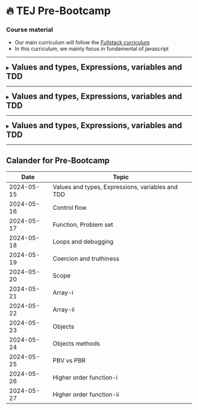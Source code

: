 # 🔥 TEJ Pre-Bootcamp

### Course material

- Our main curriculum will follow the [Fullstack curriculum](https://www.fullstackacademy.com/)
- In this curriculum, we mainly focus in fundamental of javascript

---

<details><summary> <h2 style="display:inline">Values and types, Expressions, variables and TDD</h2></summary>

**_WE-WILL-LEARN:_**

- data types
- assigning values to variables
- expressions
- shortcut syntax
- test-driven development

</details>

---

<details><summary> <h2 style="display:inline">Values and types, Expressions, variables and TDD</h2></summary>

**_WE-WILL-LEARN:_**

- data types
- assigning values to variables
- expressions
- shortcut syntax
- test-driven development

</details>

---

<details><summary> <h2 style="display:inline">Values and types, Expressions, variables and TDD</h2></summary>

**_WE-WILL-LEARN:_**

- data types
- assigning values to variables
- expressions
- shortcut syntax
- test-driven development

</details>

---

## Calander for Pre-Bootcamp

| Date  | Topic | 
| -----------------|---------------------------|
| 2024-05-15 | Values and types, Expressions, variables and TDD |
 | 2024-05-16 | Control flow |
 | 2024-05-17 | Function, Problem set |
 | 2024-05-18 | Loops and debugging |
 | 2024-05-19 | Coercion and truthiness |
 | 2024-05-20 | Scope |
 | 2024-05-21 | Array-i |
 | 2024-05-22 | Array-ii |
 | 2024-05-23 | Objects |
 | 2024-05-24 | Objects methods |
 | 2024-05-25 | PBV vs PBR |
 | 2024-05-26 | Higher order function-i |
 | 2024-05-27 | Higher order function-ii |